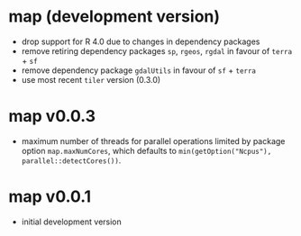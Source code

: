 # map (development version)

* drop support for R 4.0 due to changes in dependency packages
* remove retiring dependency packages `sp`, `rgeos`, `rgdal` in favour of `terra` + `sf`
* remove dependency package `gdalUtils` in favour of `sf` + `terra`
* use most recent `tiler` version (0.3.0)

# map v0.0.3

* maximum number of threads for parallel operations limited by package option `map.maxNumCores`, which defaults to `min(getOption("Ncpus"), parallel::detectCores())`.

# map v0.0.1

* initial development version
